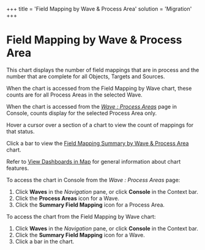 +++
title = 'Field Mapping by Wave & Process Area'
solution = 'Migration'
+++

# Field Mapping by Wave & Process Area

This chart displays the number of field mappings that are in process and
the number that are complete for all Objects, Targets and Sources.

When the chart is accessed from the Field Mapping by Wave chart, these
counts are for all Process Areas in the selected Wave.

When the chart is accessed from the
<span style="font-style: italic;">[Wave : Process
Areas](../../Console/Page_Desc/Wave_Process_Areas)</span> page in
Console, counts display for the selected Process Area only.

Hover a cursor over a section of a chart to view the count of mappings
for that status.

Click a bar to view the [Field Mapping Summary by Wave & Process
Area](Field_Mapping_Summary_by_Wave_and_Process_Area) chart.

Refer to [View Dashboards in Map](View_Dashboards_in_Map) for
general information about chart features.

To access the chart in Console from the
<span style="font-style: italic;">Wave : Process Areas</span> page:

1.  Click <span style="font-weight: bold;">Waves</span> in the
    <span style="font-style: italic;">Navigation</span> pane, or click
    <span style="font-weight: bold;">Console</span> in the Context bar.
2.  Click the <span style="font-weight: bold;">Process Areas</span> icon
    for a Wave.
3.  Click the <span style="font-weight: bold;">Summary Field
    Mapping</span> icon for a Process Area.

To access the chart from the Field Mapping by Wave chart:

1.  Click <span style="font-weight: bold;">Waves</span> in the
    <span style="font-style: italic;">Navigation</span> pane, or click
    <span style="font-weight: bold;">Console</span> in the Context bar.
2.  Click the <span style="font-weight: bold;">Summary Field
    Mapping</span> icon for a Wave.
3.  Click a bar in the chart.

